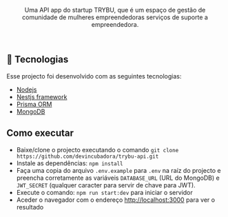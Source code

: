 <p align="center">
Uma API app do startup TRYBU, que é um espaço de gestão de comunidade de mulheres empreendedoras serviços de suporte a empreendedora.
</p>

<br>

## 🚀 Tecnologias

Esse projecto foi desenvolvido com as seguintes tecnologias:

- [Nodejs](https://nodejs.org/)
- [Nestjs framework](https://nestjs.com/)
- [Prisma ORM](https://www.prisma.io/)
- [MongoDB](mongodb.com)

## Como executar

- Baixe/clone o projecto executando o comando `git clone https://github.com/devincubadora/trybu-api.git`
- Instale as dependências: `npm install`
- Faça uma copia do arquivo `.env.example` para `.env` na raíz do projecto e preencha corretamente as variáveis `DATABASE_URL` (URL do MongoDB) e `JWT_SECRET` (qualquer caracter para servir de chave para JWT).
- Execute o comando: `npm run start:dev` para iniciar o servidor
- Aceder o navegador com o endereço [http://localhost:3000](http://localhost:3000) para ver o resultado
